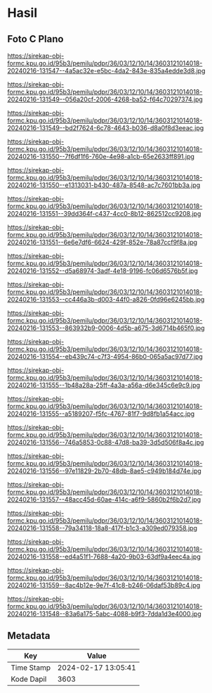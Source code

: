 # Hasil

## Foto C Plano

https://sirekap-obj-formc.kpu.go.id/95b3/pemilu/pdpr/36/03/12/10/14/3603121014018-20240216-131547--4a5ac32e-e5bc-4da2-843e-835a4edde3d8.jpg

https://sirekap-obj-formc.kpu.go.id/95b3/pemilu/pdpr/36/03/12/10/14/3603121014018-20240216-131549--056a20cf-2006-4268-ba52-f64c70297374.jpg

https://sirekap-obj-formc.kpu.go.id/95b3/pemilu/pdpr/36/03/12/10/14/3603121014018-20240216-131549--bd2f7624-6c78-4643-b036-d8a0f8d3eeac.jpg

https://sirekap-obj-formc.kpu.go.id/95b3/pemilu/pdpr/36/03/12/10/14/3603121014018-20240216-131550--7f6df1f6-760e-4e98-a1cb-65e2633ff891.jpg

https://sirekap-obj-formc.kpu.go.id/95b3/pemilu/pdpr/36/03/12/10/14/3603121014018-20240216-131550--e1313031-b430-487a-8548-ac7c7601bb3a.jpg

https://sirekap-obj-formc.kpu.go.id/95b3/pemilu/pdpr/36/03/12/10/14/3603121014018-20240216-131551--39dd364f-c437-4cc0-8b12-862512cc9208.jpg

https://sirekap-obj-formc.kpu.go.id/95b3/pemilu/pdpr/36/03/12/10/14/3603121014018-20240216-131551--6e6e7df6-6624-429f-852e-78a87ccf9f8a.jpg

https://sirekap-obj-formc.kpu.go.id/95b3/pemilu/pdpr/36/03/12/10/14/3603121014018-20240216-131552--d5a68974-3adf-4e18-9196-fc06d6576b5f.jpg

https://sirekap-obj-formc.kpu.go.id/95b3/pemilu/pdpr/36/03/12/10/14/3603121014018-20240216-131553--cc446a3b-d003-44f0-a826-0fd96e6245bb.jpg

https://sirekap-obj-formc.kpu.go.id/95b3/pemilu/pdpr/36/03/12/10/14/3603121014018-20240216-131553--863932b9-0006-4d5b-a675-3d6714b465f0.jpg

https://sirekap-obj-formc.kpu.go.id/95b3/pemilu/pdpr/36/03/12/10/14/3603121014018-20240216-131554--eb439c74-c7f3-4954-86b0-065a5ac97d77.jpg

https://sirekap-obj-formc.kpu.go.id/95b3/pemilu/pdpr/36/03/12/10/14/3603121014018-20240216-131555--1b48a28a-25ff-4a3a-a56a-d6e345c6e9c9.jpg

https://sirekap-obj-formc.kpu.go.id/95b3/pemilu/pdpr/36/03/12/10/14/3603121014018-20240216-131555--a5189207-f5fc-4767-81f7-9d8fb1a54acc.jpg

https://sirekap-obj-formc.kpu.go.id/95b3/pemilu/pdpr/36/03/12/10/14/3603121014018-20240216-131556--746a5853-0c88-47d8-ba39-3d5d506f8a4c.jpg

https://sirekap-obj-formc.kpu.go.id/95b3/pemilu/pdpr/36/03/12/10/14/3603121014018-20240216-131556--97e11829-2b70-48db-8ae5-c949b184d74e.jpg

https://sirekap-obj-formc.kpu.go.id/95b3/pemilu/pdpr/36/03/12/10/14/3603121014018-20240216-131557--48acc45d-60ae-414c-a6f9-5860b2f6b2d7.jpg

https://sirekap-obj-formc.kpu.go.id/95b3/pemilu/pdpr/36/03/12/10/14/3603121014018-20240216-131558--79a34118-18a8-417f-b1c3-a309ed079358.jpg

https://sirekap-obj-formc.kpu.go.id/95b3/pemilu/pdpr/36/03/12/10/14/3603121014018-20240216-131558--ed4a51f1-7688-4a20-9b03-63df9a4eec4a.jpg

https://sirekap-obj-formc.kpu.go.id/95b3/pemilu/pdpr/36/03/12/10/14/3603121014018-20240216-131559--8ac4b12e-9e7f-41c8-b246-06daf53b89c4.jpg

https://sirekap-obj-formc.kpu.go.id/95b3/pemilu/pdpr/36/03/12/10/14/3603121014018-20240216-131548--83a6a175-5abc-4088-b9f3-7dda1d3e4000.jpg


## Metadata

| Key        | Value               |
| ---------- | ------------------- |
| Time Stamp | 2024-02-17 13:05:41 |
| Kode Dapil | 3603                |



